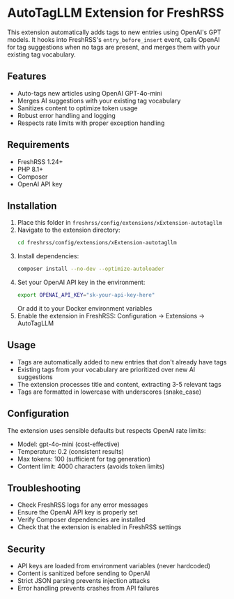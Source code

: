 # AutoTagLLM Extension for FreshRSS

This extension automatically adds tags to new entries using OpenAI's GPT models. It hooks into FreshRSS's `entry_before_insert` event, calls OpenAI for tag suggestions when no tags are present, and merges them with your existing tag vocabulary.

## Features
- Auto-tags new articles using OpenAI GPT-4o-mini
- Merges AI suggestions with your existing tag vocabulary
- Sanitizes content to optimize token usage
- Robust error handling and logging
- Respects rate limits with proper exception handling

## Requirements
- FreshRSS 1.24+ 
- PHP 8.1+
- Composer
- OpenAI API key

## Installation
1. Place this folder in `freshrss/config/extensions/xExtension-autotagllm`
2. Navigate to the extension directory:
   ```bash
   cd freshrss/config/extensions/xExtension-autotagllm
   ```
3. Install dependencies:
   ```bash
   composer install --no-dev --optimize-autoloader
   ```
4. Set your OpenAI API key in the environment:
   ```bash
   export OPENAI_API_KEY="sk-your-api-key-here"
   ```
   Or add it to your Docker environment variables
5. Enable the extension in FreshRSS: Configuration → Extensions → AutoTagLLM

## Usage
- Tags are automatically added to new entries that don't already have tags
- Existing tags from your vocabulary are prioritized over new AI suggestions
- The extension processes title and content, extracting 3-5 relevant tags
- Tags are formatted in lowercase with underscores (snake_case)

## Configuration
The extension uses sensible defaults but respects OpenAI rate limits:
- Model: gpt-4o-mini (cost-effective)
- Temperature: 0.2 (consistent results)
- Max tokens: 100 (sufficient for tag generation)
- Content limit: 4000 characters (avoids token limits)

## Troubleshooting
- Check FreshRSS logs for any error messages
- Ensure the OpenAI API key is properly set
- Verify Composer dependencies are installed
- Check that the extension is enabled in FreshRSS settings

## Security
- API keys are loaded from environment variables (never hardcoded)
- Content is sanitized before sending to OpenAI
- Strict JSON parsing prevents injection attacks
- Error handling prevents crashes from API failures
